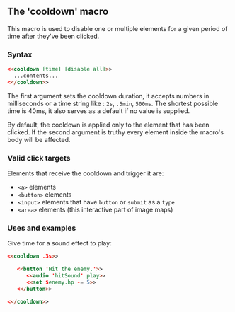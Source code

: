 ## The 'cooldown' macro ##

This macro is used to disable one or multiple elements for a given period of time after they've been clicked. 

### Syntax 

```html
<<cooldown [time] [disable all]>>
  ...contents...
<</cooldown>>
```

The first argument sets the cooldown duration, it accepts numbers in milliseconds or a time string like : `2s`, `.5min`, `500ms`. The shortest possible time is 40ms, it also serves as a default if no value is supplied.

By default, the cooldown is applied only to the element that has been clicked. If the second argument is truthy every element inside the macro's body will be affected.

### Valid click targets

Elements that receive the cooldown and trigger it are:
- `<a>` elements
- `<button>` elements
- `<input>` elements that have `button` or `submit` as a `type`
- `<area>` elements (this interactive part of image maps)

### Uses and examples

Give time for a sound effect to play:
```html
<<cooldown .3s>>

   <<button 'Hit the enemy.'>>
      <<audio 'hitSound' play>>
      <<set $enemy.hp -= 5>>
   <</button>>

<</cooldown>>
```
